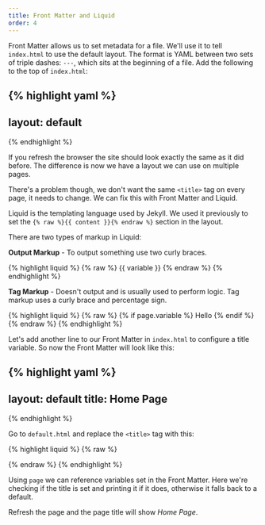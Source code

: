 ```yaml
---
title: Front Matter and Liquid
order: 4
---
```

Front Matter allows us to set metadata for a file. We'll use it to tell `index.html` to use the default layout. The format is YAML between two sets of triple dashes: `---`, which sits at the beginning of a file. Add the following to the top of `index.html`:

{% highlight yaml %}
---
layout: default
---
{% endhighlight %}

If you refresh the browser the site should look exactly the same as it did before. The difference is now we have a layout we can use on multiple pages.

There's a problem though, we don't want the same `<title>` tag on every page, it needs to change. We can fix this with Front Matter and Liquid.

Liquid is the templating language used by Jekyll. We used it previously to set the `{% raw %}{{ content }}{% endraw %}` section in the layout.

There are two types of markup in Liquid:

**Output Markup** - To output something use two curly braces.

{% highlight liquid %}
{% raw %}
{{ variable }}
{% endraw %}
{% endhighlight %}


**Tag Markup** - Doesn't output and is usually used to perform logic. Tag markup uses a curly brace and percentage sign.

{% highlight liquid %}
{% raw %}
{% if page.variable %}
  Hello
{% endif %}
{% endraw %}
{% endhighlight %}

Let's add another line to our Front Matter in `index.html` to configure a title variable. So now the Front Matter will look like this:

{% highlight yaml %}
---
layout: default
title: Home Page
---
{% endhighlight %}

Go to `default.html` and replace the `<title>` tag with this:

{% highlight liquid %}
{% raw %}
<title>
  {% if page.title %}
    {{ page.title }}
  {% else %}
    Default Page Title
  {% endif %}
</title>
{% endraw %}
{% endhighlight %}

Using `page` we can reference variables set in the Front Matter. Here we're checking if the title is set and printing it if it does, otherwise it falls back to a default.

Refresh the page and the page title will show _Home Page_.
